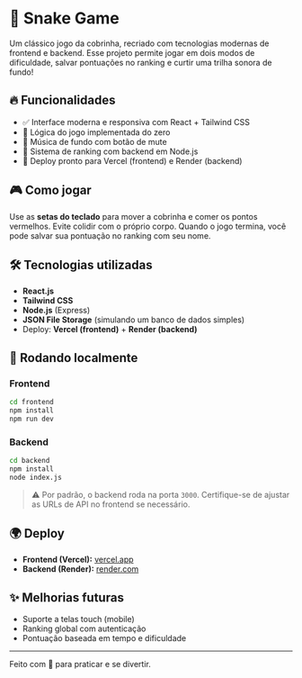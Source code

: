 # 🐍 Snake Game

Um clássico jogo da cobrinha, recriado com tecnologias modernas de frontend e backend. Esse projeto permite jogar em dois modos de dificuldade, salvar pontuações no ranking e curtir uma trilha sonora de fundo!

## 🔥 Funcionalidades

- ✅ Interface moderna e responsiva com React + Tailwind CSS
- 🐍 Lógica do jogo implementada do zero
- 🎵 Música de fundo com botão de mute
- 📏 Sistema de ranking com backend em Node.js
- 🚀 Deploy pronto para Vercel (frontend) e Render (backend)

## 🎮 Como jogar

Use as **setas do teclado** para mover a cobrinha e comer os pontos vermelhos. Evite colidir com o próprio corpo. Quando o jogo termina, você pode salvar sua pontuação no ranking com seu nome.

## 🛠️ Tecnologias utilizadas

- **React.js**
- **Tailwind CSS**
- **Node.js** (Express)
- **JSON File Storage** (simulando um banco de dados simples)
- Deploy: **Vercel (frontend)** + **Render (backend)**

## 🧪 Rodando localmente

### Frontend

```bash
cd frontend
npm install
npm run dev
```

### Backend

```bash
cd backend
npm install
node index.js
```

> ⚠️ Por padrão, o backend roda na porta `3000`. Certifique-se de ajustar as URLs de API no frontend se necessário.

## 🌍 Deploy

- **Frontend (Vercel):** [vercel.app](https://snake-game-gules-six.vercel.app)
- **Backend (Render):** [render.com](https://snake-game-b8xi.onrender.com)

## ✨ Melhorias futuras

- Suporte a telas touch (mobile)
- Ranking global com autenticação
- Pontuação baseada em tempo e dificuldade

---

Feito com 💚 para praticar e se divertir.

